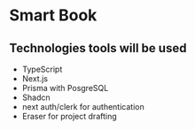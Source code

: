 # Smart Book

## Technologies tools will be used

- TypeScript
- Next.js
- Prisma with PosgreSQL
- Shadcn
- next auth/clerk for authentication
- Eraser for project drafting

